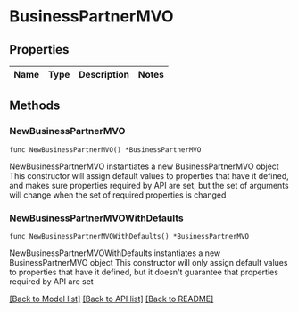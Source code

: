# BusinessPartnerMVO

## Properties

Name | Type | Description | Notes
------------ | ------------- | ------------- | -------------

## Methods

### NewBusinessPartnerMVO

`func NewBusinessPartnerMVO() *BusinessPartnerMVO`

NewBusinessPartnerMVO instantiates a new BusinessPartnerMVO object
This constructor will assign default values to properties that have it defined,
and makes sure properties required by API are set, but the set of arguments
will change when the set of required properties is changed

### NewBusinessPartnerMVOWithDefaults

`func NewBusinessPartnerMVOWithDefaults() *BusinessPartnerMVO`

NewBusinessPartnerMVOWithDefaults instantiates a new BusinessPartnerMVO object
This constructor will only assign default values to properties that have it defined,
but it doesn't guarantee that properties required by API are set


[[Back to Model list]](../README.md#documentation-for-models) [[Back to API list]](../README.md#documentation-for-api-endpoints) [[Back to README]](../README.md)


